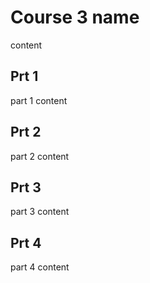 # Course 3 name
content

## Prt 1
part 1 content

## Prt 2
part 2 content

## Prt 3
part 3 content

## Prt 4
part 4 content
